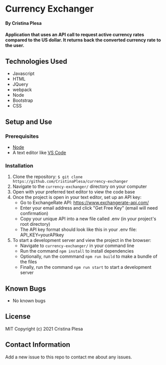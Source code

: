 # Currency Exchanger

#### By Cristina Plesa

#### Application that uses an API call to request active currency rates compared to the US dollar. It returns back the converted currency rate to the user.

## Technologies Used

* Javascript
* HTML
* JQuery
* webpack
* Node
* Bootstrap
* CSS

## Setup and Use

### Prerequisites
* [Node](https://nodejs.org/en/)
* A text editor like [VS Code](https://code.visualstudio.com/)

### Installation
1. Clone the repository: `$ git clone https://github.com/CristinaPlesa/currency-exchanger`
2. Navigate to the `currency-exchanger/` directory on your computer
3. Open with your preferred text editor to view the code base
4. Once the project is open in your text editor, set up an API key:
    * Go to ExchangeRate API: https://www.exchangerate-api.com/
    * Enter your email address and click "Get Free Key" (email will need confirmation)
    * Copy your unique API into a new file called .env (in your project's root directory)
    * The API key format should look like this in your .env file: API_KEY=yourAPIkey
5. To start a development server and view the project in the browser:
    * Navigate to `currency-exchanger/` in your command line
    * Run the command `npm install` to install dependencies
    * Optionally, run the commmand `npm run build` to make a bundle of the files
    * Finally, run the command `npm run start` to start a development server

## Known Bugs

* No known bugs

## License

MIT Copyright (c) 2021 Cristina Plesa

## Contact Information

Add a new issue to this repo to contact me about any issues.